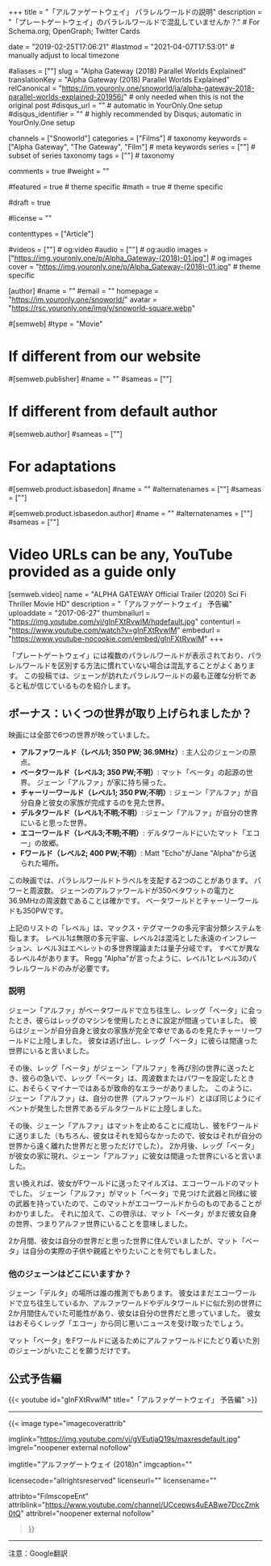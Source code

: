 +++
title = "「アルファゲートウェイ」 パラレルワールドの説明"
description = "「プレートゲートウェイ」のパラレルワールドで混乱していませんか？"	# For Schema.org; OpenGraph; Twitter Cards

date = "2019-02-25T17:06:21"
#lastmod = "2021-04-07T17:53:01"                 # manually adjust to local timezone

#aliases = [""]
slug = "Alpha Gateway (2018) Parallel Worlds Explained"
translationKey = "Alpha Gateway (2018) Parallel Worlds Explained"
relCanonical = "https://im.youronly.one/snoworld/ja/alpha-gateway-2018-parallel-worlds-explained-201956/"                            # only needed when this is not the original post
#disqus_url = ""                                                    # automatic in YourOnly.One setup
#disqus_identifier = ""                                             # highly recommended by Disqus; automatic in YourOnly.One setup

channels = ["Snoworld"]
categories = ["Films"]														# taxonomy
keywords = ["Alpha Gateway", "The Gateway", "Film"]															# meta keywords
series = [""]																# subset of series taxonomy
tags = [""]																	# taxonomy

comments = true
#weight = ""

#featured = true															# theme specific
#math = true																	# theme specific

#draft = true

#license = ""

contenttypes = ["Article"]

#videos = [""]																# og:video
#audio = [""]																# og:audio
images = ["https://img.youronly.one/p/Alpha_Gateway-(2018)-01.jpg"]    # og:images
cover = "https://img.youronly.one/p/Alpha_Gateway-(2018)-01.jpg"       # theme specific

[author]
#name = ""
#email = ""
homepage = "https://im.youronly.one/snoworld/"
avatar = "https://rsc.youronly.one/img/y/snoworld-square.webp"

#[semweb]
#type = "Movie"

# If different from our website
#[semweb.publisher]
#name = ""
#sameas = [""]

# If different from default author
#[semweb.author]
#sameas = [""]

# For adaptations
#[semweb.product.isbasedon]
#name = ""
#alternatenames = [""]
#sameas = [""]

#[semweb.product.isbasedon.author]
#name = ""
#alternatenames = [""]
#sameas = [""]

# Video URLs can be any, YouTube provided as a guide only
[semweb.video]
name = "ALPHA GATEWAY Official Trailer (2020) Sci Fi Thriller Movie HD"
description = "「アルファゲートウェイ」 予告編"
uploaddate = "2017-06-27"
thumbnailurl = "https://img.youtube.com/vi/gInFXtRvwlM/hqdefault.jpg"
contenturl = "https://www.youtube.com/watch?v=gInFXtRvwlM"
embedurl = "https://www.youtube-nocookie.com/embed/gInFXtRvwlM"
+++

「プレートゲートウェイ」には複数のパラレルワールドが表示されており、パラレルワールドを区別する方法に慣れていない場合は混乱することがよくあります。 この投稿では、ジェーンが訪れたパラレルワールドの最も正確な分析であると私が信じているものを紹介します。

<!--more-->

## ボーナス：いくつの世界が取り上げられましたか？
映画には全部で6つの世界が映っていました。

* **アルファワールド（レベル1; 350 PW; 36.9MHz）**: 主人公のジェーンの原点。
* **ベータワールド（レベル3; 350 PW;不明）**: マット「ベータ」の起源の世界。 ジェーン「アルファ」が家に持ち帰った。
* **チャーリーワールド（レベル1; 350 PW;不明）**: ジェーン「アルファ」が自分自身と彼女の家族が完成するのを見た世界。
* **デルタワールド（レベル1;不明;不明）**: ジェーン「アルファ」が自分の世界にいると思った世界。
* **エコーワールド（レベル3;不明;不明）**: デルタワールドにいたマット「エコー」の故郷。
* **Fワールド（レベル2; 400 PW;不明）**: Matt "Echo"がJane "Alpha"から送られた場所。

この映画では、パラレルワールドトラベルを支配する2つのことがあります。 パワーと周波数。 ジェーンのアルファワールドが350ペタワットの電力と36.9MHzの周波数であることは確かです。 ベータワールドとチャーリーワールドも350PWです。

上記のリストの「レベル」は、マックス・テグマークの多元宇宙分類システムを指します。 レベル1は無限の多元宇宙、レベル2は混沌とした永遠のインフレーション、レベル3はエベレットの多世界理論または量子分岐です。 すべてが異なるレベル4があります。 Regg "Alpha"が言ったように、レベル1とレベル3のパラレルワールドのみが必要です。

### 説明
ジェーン「アルファ」がベータワールドで立ち往生し、レッグ「ベータ」に会ったとき、彼らはレッグのマシンを使用したときに設定が間違っていました。 彼らはジェーンが自分自身と彼女の家族が完全で幸せであるのを見たチャーリーワールドに上陸しました。 彼女は逃げ出し、レッグ「ベータ」に彼らは間違った世界にいると言いました。

その後、レッグ「ベータ」がジェーン「アルファ」を再び別の世界に送ったとき、彼らの急いで、レッグ「ベータ」は、周波数またはパワーを設定したときに、おそらくマイナーではあるが致命的なエラーがありました。 このように、ジェーン「アルファ」は、自分の世界（アルファワールド）とほぼ同じようにイベントが発生した世界であるデルタワールドに上陸しました。

その後、ジェーン「アルファ」はマットを止めることに成功し、彼をFワールドに送りました（もちろん、彼女はそれを知らなかったので、彼女はそれが自分の世界から遠く離れた世界だと思っただけでした）。 2か月後、レッグ「ベータ」が彼女の家に現れ、ジェーン「アルファ」に彼女は間違った世界にいると言いました。

言い換えれば、彼女がFワールドに送ったマイルズは、エコーワールドのマットでした。 ジェーン「アルファ」がマット「ベータ」で見つけた武器と同様に彼の武器を持っていたので、このマットがエコーワールドからのものであることがわかりました。 それに加えて、この啓示は、マット「ベータ」がまだ彼女自身の世界、つまりアルファ世界にいることを意味しました。

2か月間、彼女は自分の世界だと思った世界に住んでいましたが、マット「ベータ」は自分の実際の子供や親戚とやりたいことを何でもしました。

### 他のジェーンはどこにいますか？
ジェーン「デルタ」の場所は誰の推測でもあります。 彼女はまだエコーワールドで立ち往生しているか、アルファワールドやデルタワールドに似た別の世界に2か月間住んでいた可能性があり、彼女は自分の世界だと思っていました。 彼女はおそらくレッグ「エコー」から同じ悪いニュースを受け取ったでしょう。

マット「ベータ」をFワールドに送るためにアルファワールドにたどり着いた別のジェーンがいたことを願うだけです。

## 公式予告編
{{< youtube id="gInFXtRvwlM" title="「アルファゲートウェイ」 予告編" >}}

-------

{{< image
  type="imagecoverattrib"

  imglink="https://img.youtube.com/vi/gVEutjaQ19s/maxresdefault.jpg"
  imgrel="noopener external nofollow"

  imgtitle="アルファゲートウェイ (2018)n"
  imgcaption=""

  licensecode="allrightsreserved"
  licenseurl=""
  licensename=""

  attribto="FilmscopeEnt"
  attriblink="https://www.youtube.com/channel/UCcepws4uEABwe7DccZmk0tQ"
  attribrel="noopener external nofollow"
>}}

-------

注意：Google翻訳

